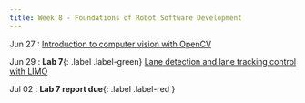 ```yaml
---
title: Week 8 - Foundations of Robot Software Development
---
```


Jun 27
: [Introduction to computer vision with OpenCV](#)

Jun 29
: **Lab 7**{: .label .label-green} [Lane detection and lane tracking control with LIMO](#)

Jul 02
: **Lab 7 report due**{: .label .label-red }
